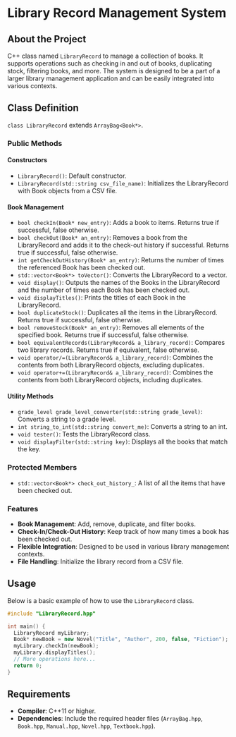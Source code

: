 # Library Record Management System

## About the Project

C++ class named `LibraryRecord` to manage a collection of books. It supports operations such as checking in and out of books, duplicating stock, filtering books, and more. The system is designed to be a part of a larger library management application and can be easily integrated into various contexts.

## Class Definition

`class LibraryRecord` extends `ArrayBag<Book*>`.

### Public Methods

#### Constructors

- `LibraryRecord()`: Default constructor.
- `LibraryRecord(std::string csv_file_name)`: Initializes the LibraryRecord with Book objects from a CSV file.

#### Book Management

- `bool checkIn(Book* new_entry)`: Adds a book to items. Returns true if successful, false otherwise.
- `bool checkOut(Book* an_entry)`: Removes a book from the LibraryRecord and adds it to the check-out history if successful. Returns true if successful, false otherwise.
- `int getCheckOutHistory(Book* an_entry)`: Returns the number of times the referenced Book has been checked out.
- `std::vector<Book*> toVector()`: Converts the LibraryRecord to a vector.
- `void display()`: Outputs the names of the Books in the LibraryRecord and the number of times each Book has been checked out.
- `void displayTitles()`: Prints the titles of each Book in the LibraryRecord.
- `bool duplicateStock()`: Duplicates all the items in the LibraryRecord. Returns true if successful, false otherwise.
- `bool removeStock(Book* an_entry)`: Removes all elements of the specified book. Returns true if successful, false otherwise.
- `bool equivalentRecords(LibraryRecord& a_library_record)`: Compares two library records. Returns true if equivalent, false otherwise.
- `void operator/=(LibraryRecord& a_library_record)`: Combines the contents from both LibraryRecord objects, excluding duplicates.
- `void operator+=(LibraryRecord& a_library_record)`: Combines the contents from both LibraryRecord objects, including duplicates.

#### Utility Methods

- `grade_level grade_level_converter(std::string grade_level)`: Converts a string to a grade level.
- `int string_to_int(std::string convert_me)`: Converts a string to an int.
- `void tester()`: Tests the LibraryRecord class.
- `void displayFilter(std::string key)`: Displays all the books that match the key.

### Protected Members

- `std::vector<Book*> check_out_history_`: A list of all the items that have been checked out.
### Features

- **Book Management**: Add, remove, duplicate, and filter books.
- **Check-In/Check-Out History**: Keep track of how many times a book has been checked out.
- **Flexible Integration**: Designed to be used in various library management contexts.
- **File Handling**: Initialize the library record from a CSV file.


## Usage

Below is a basic example of how to use the `LibraryRecord` class.

```cpp
#include "LibraryRecord.hpp"

int main() {
  LibraryRecord myLibrary;
  Book* newBook = new Novel("Title", "Author", 200, false, "Fiction");
  myLibrary.checkIn(newBook);
  myLibrary.displayTitles();
  // More operations here...
  return 0;
}
```
## Requirements

- **Compiler**: C++11 or higher.
- **Dependencies**: Include the required header files (`ArrayBag.hpp`, `Book.hpp`, `Manual.hpp`, `Novel.hpp`, `Textbook.hpp`).
